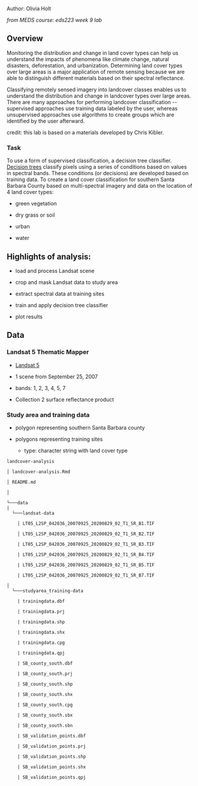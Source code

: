 Author: Olivia Holt

*from MEDS course: eds223 week 9 lab*

## Overview

Monitoring the distribution and change in land cover types can help us understand the impacts of phenomena like climate change, natural disasters, deforestation, and urbanization. Determining land cover types over large areas is a major application of remote sensing because we are able to distinguish different materials based on their spectral reflectance.

Classifying remotely sensed imagery into landcover classes enables us to understand the distribution and change in landcover types over large areas. There are many approaches for performing landcover classification -- supervised approaches use training data labeled by the user, whereas unsupervised approaches use algorithms to create groups which are identified by the user afterward.

credit: this lab is based on a materials developed by Chris Kibler.

### Task

To use a form of supervised classification, a decision tree classifier. [Decision trees](https://medium.com/@ml.at.berkeley/machine-learning-crash-course-part-5-decision-trees-and-ensemble-models-dcc5a36af8cd) classify pixels using a series of conditions based on values in spectral bands. These conditions (or decisions) are developed based on training data. To create a land cover classification for southern Santa Barbara County based on multi-spectral imagery and data on the location of 4 land cover types:

-   green vegetation

-   dry grass or soil

-   urban

-   water

## Highlights of analysis:

-   load and process Landsat scene

-   crop and mask Landsat data to study area

-   extract spectral data at training sites

-   train and apply decision tree classifier

-   plot results

## Data

### Landsat 5 Thematic Mapper

-   [Landsat 5](https://www.usgs.gov/landsat-missions/landsat-5)

-   1 scene from September 25, 2007

-   bands: 1, 2, 3, 4, 5, 7

-   Collection 2 surface reflectance product

### Study area and training data

-   polygon representing southern Santa Barbara county

-   polygons representing training sites

    -   type: character string with land cover type

```         
landcover-analysis

│ landcover-analysis.Rmd

│ README.md

│

└───data
|
  └───landsat-data

    │ LT05_L2SP_042036_20070925_20200829_02_T1_SR_B1.TIF

    │ LT05_L2SP_042036_20070925_20200829_02_T1_SR_B2.TIF

    | LT05_L2SP_042036_20070925_20200829_02_T1_SR_B3.TIF

    | LT05_L2SP_042036_20070925_20200829_02_T1_SR_B4.TIF

    | LT05_L2SP_042036_20070925_20200829_02_T1_SR_B5.TIF

    | LT05_L2SP_042036_20070925_20200829_02_T1_SR_B7.TIF

│
  └───studyarea_training-data

    | trainingdata.dbf

    | trainingdata.prj

    | trainingdata.shp

    | trainingdata.shx
    
    | trainingdata.cpg
    
    | trainingdata.qpj

    | SB_county_south.dbf

    | SB_county_south.prj

    | SB_county_south.shp

    | SB_county_south.shx
    
    | SB_county_south.cpg
    
    | SB_county_south.sbx
    
    | SB_county_south.sbn

    | SB_validation_points.dbf

    | SB_validation_points.prj

    | SB_validation_points.shp

    | SB_validation_points.shx
    
    | SB_validation_points.qpj
```
